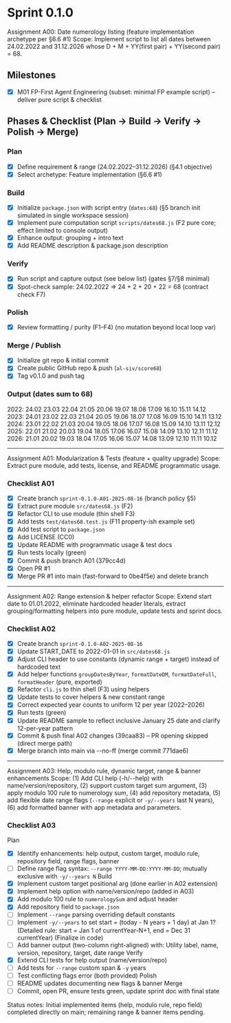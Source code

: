 # Sprint 0.1.0

Assignment A00: Date numerology listing (feature implementation archetype per §6.6 #1)
Scope: Implement script to list all dates between 24.02.2022 and 31.12.2026 whose D + M + YY(first pair) + YY(second pair) = 68.

## Milestones
- [x] M01 FP-First Agent Engineering (subset: minimal FP example script) – deliver pure script & checklist

## Phases & Checklist (Plan → Build → Verify → Polish → Merge)
### Plan
- [x] Define requirement & range (24.02.2022–31.12.2026) (§4.1 objective)
- [x] Select archetype: Feature implementation (§6.6 #1)
### Build
- [x] Initialize `package.json` with script entry (`dates:68`) (§5 branch init simulated in single workspace session)
- [x] Implement pure computation script `scripts/dates68.js` (F2 pure core; effect limited to console output)
- [x] Enhance output: grouping + intro text
- [x] Add README description & package.json description
### Verify
- [x] Run script and capture output (see below list) (gates §7/§8 minimal)
- [x] Spot-check sample: 24.02.2022 => 24 + 2 + 20 + 22 = 68 (contract check F7)
### Polish
- [x] Review formatting / purity (F1–F4) (no mutation beyond local loop var)
### Merge / Publish
- [x] Initialize git repo & initial commit
- [x] Create public GitHub repo & push (`al-siv/score68`)
- [x] Tag v0.1.0 and push tag

### Output (dates sum to 68)
2022: 24.02 23.03 22.04 21.05 20.06 19.07 18.08 17.09 16.10 15.11 14.12
2023: 24.01 23.02 22.03 21.04 20.05 19.06 18.07 17.08 16.09 15.10 14.11 13.12
2024: 23.01 22.02 21.03 20.04 19.05 18.06 17.07 16.08 15.09 14.10 13.11 12.12
2025: 22.01 21.02 20.03 19.04 18.05 17.06 16.07 15.08 14.09 13.10 12.11 11.12
2026: 21.01 20.02 19.03 18.04 17.05 16.06 15.07 14.08 13.09 12.10 11.11 10.12

---

Assignment A01: Modularization & Tests (feature + quality upgrade)
Scope: Extract pure module, add tests, license, and README programmatic usage.

### Checklist A01
- [x] Create branch `sprint-0.1.0-A01-2025-08-16` (branch policy §5)
- [x] Extract pure module `src/dates68.js` (F2)
- [x] Refactor CLI to use module (thin shell F3)
- [x] Add tests `test/dates68.test.js` (F11 property-ish example set)
- [x] Add test script to `package.json`
- [x] Add LICENSE (CC0)
- [x] Update README with programmatic usage & test docs
- [x] Run tests locally (green)
- [x] Commit & push branch A01 (379cc4d)
- [x] Open PR #1
- [x] Merge PR #1 into main (fast-forward to 0be4f5e) and delete branch

---

Assignment A02: Range extension & helper refactor
Scope: Extend start date to 01.01.2022, eliminate hardcoded header literals, extract grouping/formatting helpers into pure module, update tests and sprint docs.

### Checklist A02
- [x] Create branch `sprint-0.1.0-A02-2025-08-16`
- [x] Update START_DATE to 2022-01-01 in `src/dates68.js`
- [x] Adjust CLI header to use constants (dynamic range + target) instead of hardcoded text
- [x] Add helper functions `groupDatesByYear`, `formatDateDM`, `formatDateFull`, `formatHeader` (pure, exported)
- [x] Refactor `cli.js` to thin shell (F3) using helpers
- [x] Update tests to cover helpers & new constant range
- [x] Correct expected year counts to uniform 12 per year (2022–2026)
- [x] Run tests (green)
- [x] Update README sample to reflect inclusive January 25 date and clarify 12-per-year pattern
- [x] Commit & push final A02 changes (39caa83) – PR opening skipped (direct merge path)
 - [x] Merge branch into main via --no-ff (merge commit 771dae6)

---

Assignment A03: Help, modulo rule, dynamic target, range & banner enhancements
Scope: (1) Add CLI help (-h/--help) with name/version/repository, (2) support custom target sum argument, (3) apply modulo 100 rule to numerology sum, (4) add repository metadata, (5) add flexible date range flags (`--range` explicit or `-y/--years` last N years), (6) add formatted banner with app metadata and parameters.

### Checklist A03
Plan
- [x] Identify enhancements: help output, custom target, modulo rule, repository field, range flags, banner
- [ ] Define range flag syntax: `--range YYYY-MM-DD:YYYY-MM-DD`; mutually exclusive with `-y/--years N`
Build
- [x] Implement custom target positional arg (done earlier in A02 extension)
- [x] Implement help option with name/version/repo (added in A03)
- [x] Add modulo 100 rule to `numerologySum` and adjust header
- [x] Add repository field to `package.json`
- [ ] Implement `--range` parsing overriding default constants
- [ ] Implement `-y/--years` to set start = (today - N years + 1 day) at Jan 1? (Detailed rule: start = Jan 1 of currentYear-N+1, end = Dec 31 currentYear) (Finalize in code)
- [ ] Add banner output (two-column right-aligned) with: Utility label, name, version, repository, target, date range
Verify
- [x] Extend CLI tests for help output (name/version/repo)
- [ ] Add tests for `--range` custom span & `-y` years
- [ ] Test conflicting flags error (both provided)
Polish
- [ ] README updates documenting new flags & banner
Merge
- [ ] Commit, open PR, ensure tests green, update sprint doc with final state

Status notes: Initial implemented items (help, modulo rule, repo field) completed directly on main; remaining range & banner items pending.

